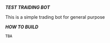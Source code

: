 ***TEST TRAIDING BOT***

This is a simple trading bot for general purpose 

***HOW TO BUILD***

    TBA